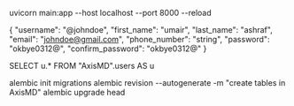 uvicorn main:app --host localhost --port 8000 --reload

{
  "username": "@johndoe",
  "first_name": "umair",
  "last_name": "ashraf",
  "email": "johndoe@gmail.com",
  "phone_number": "string",
  "password": "okbye0312@",
  "confirm_password": "okbye0312@"
}

SELECT u.* FROM "AxisMD".users AS u

alembic init migrations
alembic revision --autogenerate -m "create tables in AxisMD"
alembic upgrade head